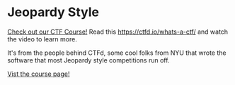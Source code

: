 # Jeopardy Style

[Check out our CTF Course!](https://academy.hoppersroppers.org/mod/page/view.php?id=552)
Read this <https://ctfd.io/whats-a-ctf/> and watch the video to learn more.

It's from the people behind CTFd, some cool folks from NYU that wrote the software that most Jeopardy style competitions run off.

[Vist the course page!](https://academy.hoppersroppers.org/mod/page/view.php?id=552)
